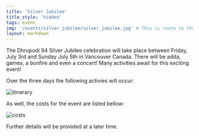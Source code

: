 ```yaml
---
title: 'Silver Jubilee'
title_style: 'hidden'
tags: event
img: '/events/silver_jubilee/silver_jubilee.jpg' # This is route to the image, typically remove /public/ from the file path and this should work
layout: markdown
---
```


The Dhrupodi 94 Silver Jubilee celebration will take place between Friday, July 3rd and Sunday July 5th in Vancouver Canada. There will be adda, games, a bonfire and even a concert! Many activities await for this exciting event!

Over the three days the following activies will occur:

![itinerary](./itinerary.jpg)

As well, the costs for the event are listed bellow:

![costs](./costs.jpg)

Further details will be provided at a later time.
